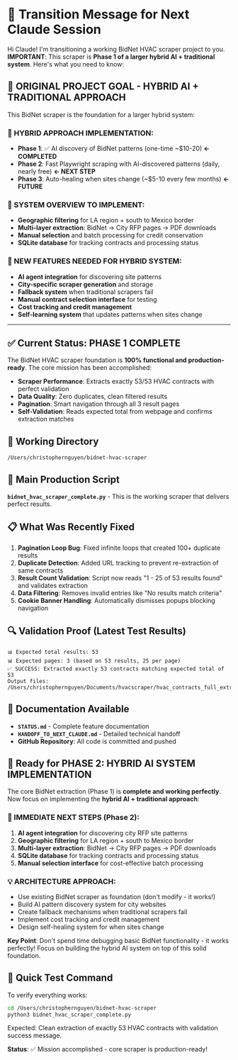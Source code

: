 # 🤖 Transition Message for Next Claude Session

Hi Claude! I'm transitioning a working BidNet HVAC scraper project to you. **IMPORTANT**: This scraper is **Phase 1 of a larger hybrid AI + traditional system**. Here's what you need to know:

## 🎯 ORIGINAL PROJECT GOAL - HYBRID AI + TRADITIONAL APPROACH

This BidNet scraper is the foundation for a larger hybrid system:

### 🔄 HYBRID APPROACH IMPLEMENTATION:
- **Phase 1**: ✅ AI discovery of BidNet patterns (one-time ~$10-20) **← COMPLETED**  
- **Phase 2**: Fast Playwright scraping with AI-discovered patterns (daily, nearly free) **← NEXT STEP**
- **Phase 3**: Auto-healing when sites change (~$5-10 every few months) **← FUTURE**

### 🎯 SYSTEM OVERVIEW TO IMPLEMENT:
- **Geographic filtering** for LA region + south to Mexico border
- **Multi-layer extraction**: BidNet → City RFP pages → PDF downloads
- **Manual selection** and batch processing for credit conservation  
- **SQLite database** for tracking contracts and processing status

### 🚀 NEW FEATURES NEEDED FOR HYBRID SYSTEM:
- **AI agent integration** for discovering site patterns
- **City-specific scraper generation** and storage
- **Fallback system** when traditional scrapers fail
- **Manual contract selection interface** for testing
- **Cost tracking and credit management**
- **Self-learning system** that updates patterns when sites change

---

## ✅ Current Status: PHASE 1 COMPLETE
The BidNet HVAC scraper foundation is **100% functional and production-ready**. The core mission has been accomplished:

- **Scraper Performance**: Extracts exactly 53/53 HVAC contracts with perfect validation
- **Data Quality**: Zero duplicates, clean filtered results
- **Pagination**: Smart navigation through all 3 result pages
- **Self-Validation**: Reads expected total from webpage and confirms extraction matches

## 📁 Working Directory
`/Users/christophernguyen/bidnet-hvac-scraper`

## 🎯 Main Production Script
**`bidnet_hvac_scraper_complete.py`** - This is the working scraper that delivers perfect results.

## 📋 What Was Recently Fixed
1. **Pagination Loop Bug**: Fixed infinite loops that created 100+ duplicate results
2. **Duplicate Detection**: Added URL tracking to prevent re-extraction of same contracts  
3. **Result Count Validation**: Script now reads "1 - 25 of 53 results found" and validates extraction
4. **Data Filtering**: Removes invalid entries like "No results match criteria"
5. **Cookie Banner Handling**: Automatically dismisses popups blocking navigation

## 🔍 Validation Proof (Latest Test Results)
```
📊 Expected total results: 53
📊 Expected pages: 3 (based on 53 results, 25 per page)
✅ SUCCESS: Extracted exactly 53 contracts matching expected total of 53
Output files: /Users/christophernguyen/Documents/hvacscraper/hvac_contracts_full_extraction_[timestamp].xlsx/csv
```

## 📖 Documentation Available
- **`STATUS.md`** - Complete feature documentation
- **`HANDOFF_TO_NEXT_CLAUDE.md`** - Detailed technical handoff
- **GitHub Repository**: All code is committed and pushed

## 🚀 Ready for PHASE 2: HYBRID AI SYSTEM IMPLEMENTATION

The core BidNet extraction (Phase 1) is **complete and working perfectly**. Now focus on implementing the **hybrid AI + traditional approach**:

### 🎯 IMMEDIATE NEXT STEPS (Phase 2):
1. **AI agent integration** for discovering city RFP site patterns
2. **Geographic filtering** for LA region + south to Mexico border  
3. **Multi-layer extraction**: BidNet → City RFP pages → PDF downloads
4. **SQLite database** for tracking contracts and processing status
5. **Manual selection interface** for cost-effective batch processing

### 💡 ARCHITECTURE APPROACH:
- Use existing BidNet scraper as foundation (don't modify - it works!)
- Build AI pattern discovery system for city websites
- Create fallback mechanisms when traditional scrapers fail
- Implement cost tracking and credit management
- Design self-healing system for when sites change

**Key Point**: Don't spend time debugging basic BidNet functionality - it works perfectly! Focus on building the hybrid AI system on top of this solid foundation.

## 🔧 Quick Test Command
To verify everything works:
```bash
cd /Users/christophernguyen/bidnet-hvac-scraper
python3 bidnet_hvac_scraper_complete.py
```

Expected: Clean extraction of exactly 53 HVAC contracts with validation success message.

**Status**: ✅ Mission accomplished - core scraper is production-ready!